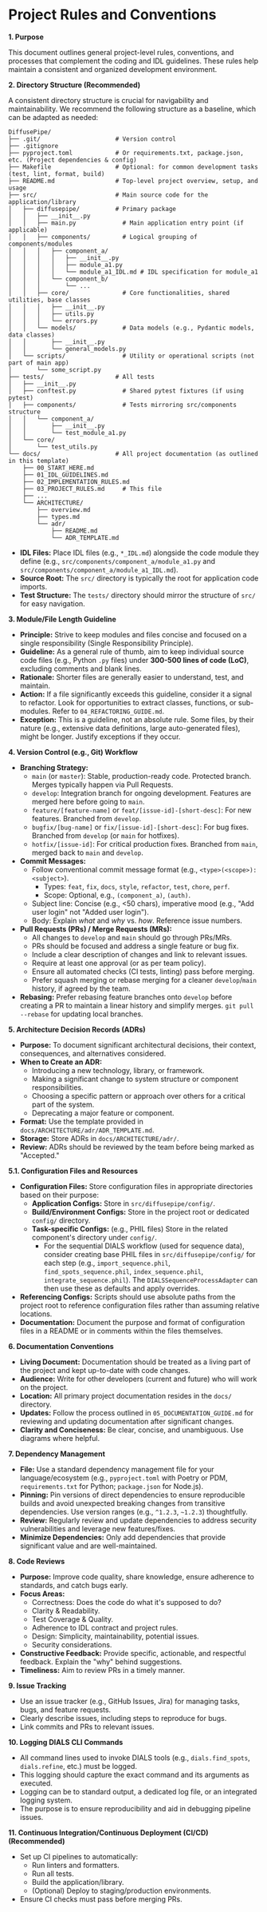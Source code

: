 # Project Rules and Conventions

**1. Purpose**

This document outlines general project-level rules, conventions, and processes that complement the coding and IDL guidelines. These rules help maintain a consistent and organized development environment.

**2. Directory Structure (Recommended)**

A consistent directory structure is crucial for navigability and maintainability. We recommend the following structure as a baseline, which can be adapted as needed:

```
DiffusePipe/
├── .git/                     # Version control
├── .gitignore
├── pyproject.toml            # Or requirements.txt, package.json, etc. (Project dependencies & config)
├── Makefile                  # Optional: for common development tasks (test, lint, format, build)
├── README.md                 # Top-level project overview, setup, and usage
├── src/                      # Main source code for the application/library
│   ├── diffusepipe/          # Primary package
│   │   ├── __init__.py
│   │   ├── main.py             # Main application entry point (if applicable)
│   │   ├── components/         # Logical grouping of components/modules
│   │   │   ├── component_a/
│   │   │   │   ├── __init__.py
│   │   │   │   ├── module_a1.py
│   │   │   │   └── module_a1_IDL.md # IDL specification for module_a1
│   │   │   └── component_b/
│   │   │       └── ...
│   │   ├── core/               # Core functionalities, shared utilities, base classes
│   │   │   ├── __init__.py
│   │   │   ├── utils.py
│   │   │   └── errors.py
│   │   └── models/             # Data models (e.g., Pydantic models, data classes)
│   │       ├── __init__.py
│   │       └── general_models.py
│   └── scripts/                # Utility or operational scripts (not part of main app)
│       └── some_script.py
├── tests/                    # All tests
│   ├── __init__.py
│   ├── conftest.py             # Shared pytest fixtures (if using pytest)
│   ├── components/             # Tests mirroring src/components structure
│   │   └── component_a/
│   │       ├── __init__.py
│   │       └── test_module_a1.py
│   └── core/
│       └── test_utils.py
└── docs/                     # All project documentation (as outlined in this template)
    ├── 00_START_HERE.md
    ├── 01_IDL_GUIDELINES.md
    ├── 02_IMPLEMENTATION_RULES.md
    ├── 03_PROJECT_RULES.md     # This file
    ├── ...
    └── ARCHITECTURE/
        ├── overview.md
        ├── types.md
        └── adr/
            ├── README.md
            └── ADR_TEMPLATE.md
```

*   **IDL Files:** Place IDL files (e.g., `*_IDL.md`) alongside the code module they define (e.g., `src/components/component_a/module_a1.py` and `src/components/component_a/module_a1_IDL.md`).
*   **Source Root:** The `src/` directory is typically the root for application code imports.
*   **Test Structure:** The `tests/` directory should mirror the structure of `src/` for easy navigation.

**3. Module/File Length Guideline**

*   **Principle:** Strive to keep modules and files concise and focused on a single responsibility (Single Responsibility Principle).
*   **Guideline:** As a general rule of thumb, aim to keep individual source code files (e.g., Python `.py` files) under **300-500 lines of code (LoC)**, excluding comments and blank lines.
*   **Rationale:** Shorter files are generally easier to understand, test, and maintain.
*   **Action:** If a file significantly exceeds this guideline, consider it a signal to refactor. Look for opportunities to extract classes, functions, or sub-modules. Refer to `04_REFACTORING_GUIDE.md`.
*   **Exception:** This is a guideline, not an absolute rule. Some files, by their nature (e.g., extensive data definitions, large auto-generated files), might be longer. Justify exceptions if they occur.

**4. Version Control (e.g., Git) Workflow**

*   **Branching Strategy:**
    *   `main` (or `master`): Stable, production-ready code. Protected branch. Merges typically happen via Pull Requests.
    *   `develop`: Integration branch for ongoing development. Features are merged here before going to `main`.
    *   `feature/[feature-name]` or `feat/[issue-id]-[short-desc]`: For new features. Branched from `develop`.
    *   `bugfix/[bug-name]` or `fix/[issue-id]-[short-desc]`: For bug fixes. Branched from `develop` (or `main` for hotfixes).
    *   `hotfix/[issue-id]`: For critical production fixes. Branched from `main`, merged back to `main` and `develop`.
*   **Commit Messages:**
    *   Follow conventional commit message format (e.g., `<type>(<scope>): <subject>`).
        *   Types: `feat`, `fix`, `docs`, `style`, `refactor`, `test`, `chore`, `perf`.
        *   Scope: Optional, e.g., `(component_a)`, `(auth)`.
    *   Subject line: Concise (e.g., <50 chars), imperative mood (e.g., "Add user login" not "Added user login").
    *   Body: Explain *what* and *why* vs. *how*. Reference issue numbers.
*   **Pull Requests (PRs) / Merge Requests (MRs):**
    *   All changes to `develop` and `main` should go through PRs/MRs.
    *   PRs should be focused and address a single feature or bug fix.
    *   Include a clear description of changes and link to relevant issues.
    *   Require at least one approval (or as per team policy).
    *   Ensure all automated checks (CI tests, linting) pass before merging.
    *   Prefer squash merging or rebase merging for a cleaner `develop`/`main` history, if agreed by the team.
*   **Rebasing:** Prefer rebasing feature branches onto `develop` before creating a PR to maintain a linear history and simplify merges. `git pull --rebase` for updating local branches.

**5. Architecture Decision Records (ADRs)**

*   **Purpose:** To document significant architectural decisions, their context, consequences, and alternatives considered.
*   **When to Create an ADR:**
    *   Introducing a new technology, library, or framework.
    *   Making a significant change to system structure or component responsibilities.
    *   Choosing a specific pattern or approach over others for a critical part of the system.
    *   Deprecating a major feature or component.
*   **Format:** Use the template provided in `docs/ARCHITECTURE/adr/ADR_TEMPLATE.md`.
*   **Storage:** Store ADRs in `docs/ARCHITECTURE/adr/`.
*   **Review:** ADRs should be reviewed by the team before being marked as "Accepted."

**5.1. Configuration Files and Resources**

*   **Configuration Files:** Store configuration files in appropriate directories based on their purpose:
    *   **Application Configs:** Store in `src/diffusepipe/config/`.
    *   **Build/Environment Configs:** Store in the project root or dedicated `config/` directory.
    *   **Task-specific Configs:** (e.g., PHIL files) Store in the related component's directory under `config/`.
        *   For the sequential DIALS workflow (used for sequence data), consider creating base PHIL files in `src/diffusepipe/config/` for each step (e.g., `import_sequence.phil`, `find_spots_sequence.phil`, `index_sequence.phil`, `integrate_sequence.phil`). The `DIALSSequenceProcessAdapter` can then use these as defaults and apply overrides.
*   **Referencing Configs:** Scripts should use absolute paths from the project root to reference configuration files rather than assuming relative locations.
*   **Documentation:** Document the purpose and format of configuration files in a README or in comments within the files themselves.

**6. Documentation Conventions**

*   **Living Document:** Documentation should be treated as a living part of the project and kept up-to-date with code changes.
*   **Audience:** Write for other developers (current and future) who will work on the project.
*   **Location:** All primary project documentation resides in the `docs/` directory.
*   **Updates:** Follow the process outlined in `05_DOCUMENTATION_GUIDE.md` for reviewing and updating documentation after significant changes.
*   **Clarity and Conciseness:** Be clear, concise, and unambiguous. Use diagrams where helpful.

**7. Dependency Management**

*   **File:** Use a standard dependency management file for your language/ecosystem (e.g., `pyproject.toml` with Poetry or PDM, `requirements.txt` for Python; `package.json` for Node.js).
*   **Pinning:** Pin versions of direct dependencies to ensure reproducible builds and avoid unexpected breaking changes from transitive dependencies. Use version ranges (e.g., `^1.2.3`, `~1.2.3`) thoughtfully.
*   **Review:** Regularly review and update dependencies to address security vulnerabilities and leverage new features/fixes.
*   **Minimize Dependencies:** Only add dependencies that provide significant value and are well-maintained.

**8. Code Reviews**

*   **Purpose:** Improve code quality, share knowledge, ensure adherence to standards, and catch bugs early.
*   **Focus Areas:**
    *   Correctness: Does the code do what it's supposed to do?
    *   Clarity & Readability.
    *   Test Coverage & Quality.
    *   Adherence to IDL contract and project rules.
    *   Design: Simplicity, maintainability, potential issues.
    *   Security considerations.
*   **Constructive Feedback:** Provide specific, actionable, and respectful feedback. Explain the "why" behind suggestions.
*   **Timeliness:** Aim to review PRs in a timely manner.

**9. Issue Tracking**

*   Use an issue tracker (e.g., GitHub Issues, Jira) for managing tasks, bugs, and feature requests.
*   Clearly describe issues, including steps to reproduce for bugs.
*   Link commits and PRs to relevant issues.

**10. Logging DIALS CLI Commands**

*   All command lines used to invoke DIALS tools (e.g., `dials.find_spots`, `dials.refine`, etc.) must be logged.
*   This logging should capture the exact command and its arguments as executed.
*   Logging can be to standard output, a dedicated log file, or an integrated logging system.
*   The purpose is to ensure reproducibility and aid in debugging pipeline issues.

**11. Continuous Integration/Continuous Deployment (CI/CD) (Recommended)**

*   Set up CI pipelines to automatically:
    *   Run linters and formatters.
    *   Run all tests.
    *   Build the application/library.
    *   (Optional) Deploy to staging/production environments.
*   Ensure CI checks must pass before merging PRs.
